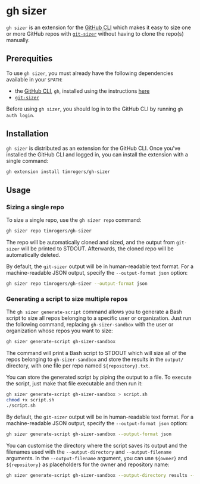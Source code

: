 # gh sizer

`gh sizer` is an extension for the [GitHub CLI](https://cli.github.com/) which makes it easy to size one or more GitHub repos with [`git-sizer`](https://github.com/github/git-sizer) without having to clone the repo(s) manually.

## Prerequities

To use `gh sizer`, you must already have the following dependencies available in your `$PATH`:

* the [GitHub CLI](https://cli.github.com/), `gh`, installed using the instructions [here](https://github.com/cli/cli#installation)
* [`git-sizer`](https://github.com/github/git-sizer)

Before using `gh sizer`, you should log in to the GitHub CLI by running `gh auth login`.

## Installation

`gh sizer` is distributed as an extension for the GitHub CLI. Once you've installed the GitHub CLI and logged in, you can install the extension with a single command:

```bash
gh extension install timrogers/gh-sizer
```

## Usage

### Sizing a single repo

To size a single repo, use the `gh sizer repo` command:

```bash
gh sizer repo timrogers/gh-sizer
```

The repo will be automatically cloned and sized, and the output from `git-sizer` will be printed to STDOUT. Afterwards, the cloned repo will be automatically deleted.

By default, the `git-sizer` output will be in human-readable text format. For a machine-readable JSON output, specify the `--output-format json` option:

```bash
gh sizer repo timrogers/gh-sizer --output-format json
```

### Generating a script to size multiple repos

The `gh sizer generate-script` command allows you to generate a Bash script to size all repos belonging to a specific user or organization. Just run the following command, replacing `gh-sizer-sandbox` with the user or organization whose repos you want to size:

```bash
gh sizer generate-script gh-sizer-sandbox
```

The command will print a Bash script to STDOUT which will size all of the repos belonging to `gh-sizer-sandbox` and store the results in the `output/` directory, with one file per repo named `${repository}.txt`.

You can store the generated script by piping the output to a file. To execute the script, just make that file executable and then run it:

```bash
gh sizer generate-script gh-sizer-sandbox > script.sh
chmod +x script.sh
./script.sh
```

By default, the `git-sizer` output will be in human-readable text format. For a machine-readable JSON output, specify the `--output-format json` option:

```bash
gh sizer generate-script gh-sizer-sandbox --output-format json
```

You can customise the directory where the script saves its output and the filenames used with the `--output-directory` and `--output-filename` arguments. In the `--output-filename` argument, you can use `${owner}` and `${repository}` as placeholders for the owner and repository name:

```bash
gh sizer generate-script gh-sizer-sandbox --output-directory results --output-filename "${owner}-${repository}.txt"
```